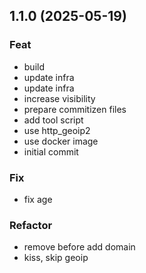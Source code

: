 ## 1.1.0 (2025-05-19)

### Feat

- build
- update infra
- update infra
- increase visibility
- prepare commitizen files
- add tool script
- use http_geoip2
- use docker image
- initial commit

### Fix

- fix age

### Refactor

- remove before add domain
- kiss, skip geoip
